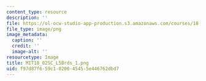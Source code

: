 ```yaml
---
content_type: resource
description: ''
file: https://ol-ocw-studio-app-production.s3.amazonaws.com/courses/18-02sc-multivariable-calculus-fall-2010/f97d87f659c1020045455e446762dbd7_MIT18_02SC_L5Brds_1.png
file_type: image/png
image_metadata:
  caption: ''
  credit: ''
  image-alt: ''
resourcetype: Image
title: MIT18_02SC_L5Brds_1.png
uid: f97d87f6-59c1-0200-4545-5e446762dbd7
---
```

